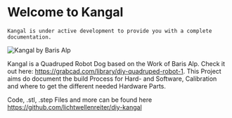 # Welcome to Kangal

    Kangal is under active development to provide you with a complete documentation.

![Kangal by Baris Alp](https://raw.githubusercontent.com/lichtwellenreiter/diy-kangal/master/assets/kangal-front.jpg "Kangal by Baris Alp")

Kangal is a Quadruped Robot Dog based on the Work of Baris Alp. Check it out here: https://grabcad.com/library/diy-quadruped-robot-1. This Project aims do document the build Process for Hard- and Software, Calibration and where to get the different needed Hardware Parts.

Code, .stl, .step Files and more can be found here https://github.com/lichtwellenreiter/diy-kangal

